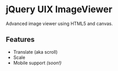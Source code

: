 # jQuery UIX ImageViewer

Advanced image viewer using HTML5 and canvas.

## Features

* Translate (aka scroll)
* Scale
* Mobile support *(soon!)*
